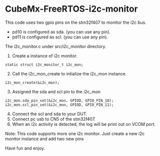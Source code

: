 # CubeMx-FreeRTOS-i2c-monitor

This code uses two gpio pins on the stm32f407 to monitor the i2c bus.
  - pd10 is configured as sda. (you can use any pin).
  - pd11 is configured as scl. (you can use any pin).
  
The i2c_monitor.c under src/i2c_monitor directory. 
  1. Create a instance of i2c monitor.
  
    static struct i2c_monitor_t i2c_mon;
    
  2. Call the i2c_mon_create to intialize the i2c_mon instance.
  
    i2c_mon_create(&i2c_mon);
    
  3. Assigned the sda and scl pin to the i2c_mon
  
    i2c_mon.sda_pin_set(&i2c_mon, GPIOD, GPIO_PIN_10);
    i2c_mon.scl_pin_set(&i2c_mon, GPIOD, GPIO_PIN_11);
   
  4. Connect the scl and sda to your DUT.
  5. Connect pc usb to CN5 of the stm32f407.
  6. When an i2c activity is detected, the log will be print out on VCOM port.
  
 Note: This code supports more one i2c monitor. Just create a new i2c monitor instance and add two new pins
 
  Have fun and enjoy.
